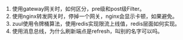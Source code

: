 1. 使用gateway网关时，如何区分，pre级和post级Filter。
2. 使用nginx转发网关时，停掉一个网关，nginx会显示卡顿，如果避免。
3. zuul使用令牌桶算法，使用redis实现限流上线值，redis层面如何实现。
4. 使用消息总线，为什么刷新端点是refresh，叫别的名字可以吗。